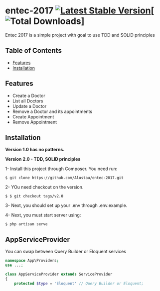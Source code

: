 entec-2017 [![Latest Stable Version](https://poser.pugx.org/alustau/entec2017/v/stable.png)](https://packagist.org/packages/alustau/entec2017)[![Total Downloads](https://poser.pugx.org/gzero/alustau/entec2017/downloads.png)]
=============

Entec 2017 is a simple project with goal to use TDD  and SOLID principles

## Table of Contents

- [Features](#features)
- [Installation](#installation)

## Features

* Create a Doctor
* List all Doctors
* Update a Doctor
* Remove a Doctor and its appointments
* Create Appointment
* Remove Appointment


## Installation

**Version 1.0 has no patterns.**

**Version 2.0 - TDD, SOLID principles**

1- Install this project through Composer. You need run:
```shell
$ git clone https://github.com/Alustau/entec-2017.git 
```
2- YOu need checkout on the version.
```shell
$ $ git checkout tags/v2.0 
```
3- Next, you should set up your .env through .env.example.

4- Next, you must start server using:
```shell
$ php artisan serve
```

## AppServiceProvider
You can swap between Query Builder or Eloquent services
```php
namespace App\Providers;
use ...;

class AppServiceProvider extends ServiceProvider
{
    protected $type = 'Eloquent' // Query Builder or Eloquent;

```
